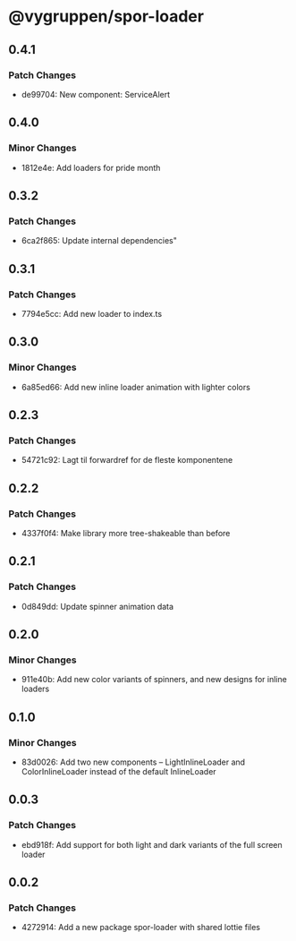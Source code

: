# @vygruppen/spor-loader

## 0.4.1

### Patch Changes

- de99704: New component: ServiceAlert

## 0.4.0

### Minor Changes

- 1812e4e: Add loaders for pride month

## 0.3.2

### Patch Changes

- 6ca2f865: Update internal dependencies"

## 0.3.1

### Patch Changes

- 7794e5cc: Add new loader to index.ts

## 0.3.0

### Minor Changes

- 6a85ed66: Add new inline loader animation with lighter colors

## 0.2.3

### Patch Changes

- 54721c92: Lagt til forwardref for de fleste komponentene

## 0.2.2

### Patch Changes

- 4337f0f4: Make library more tree-shakeable than before

## 0.2.1

### Patch Changes

- 0d849dd: Update spinner animation data

## 0.2.0

### Minor Changes

- 911e40b: Add new color variants of spinners, and new designs for inline loaders

## 0.1.0

### Minor Changes

- 83d0026: Add two new components – LightInlineLoader and ColorInlineLoader instead of the default InlineLoader

## 0.0.3

### Patch Changes

- ebd918f: Add support for both light and dark variants of the full screen loader

## 0.0.2

### Patch Changes

- 4272914: Add a new package spor-loader with shared lottie files
